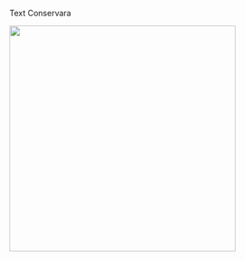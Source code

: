 Text Conservara



<img src="https://victorcazalis.github.io/Logo_conservara.png"  align="center" width="400">
